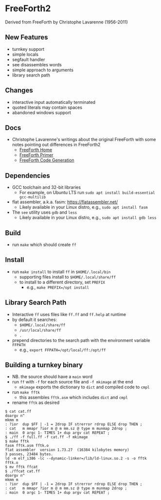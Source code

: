 # FreeForth2
Derived from FreeForth by Christophe Lavarenne (1956-2011)

## New Features
* turnkey support
* simple locals
* segfault handler
* see disassembles words
* simple approach to arguments
* library search path

## Changes
* interactive input automatically terminated
* quoted literals may contain spaces
* abandoned windows support

## Docs
* Christophe Lavarenne's writings about the original FreeForth with some notes
  pointing out differences in FreeForth2
  * [FreeForth Home](/docs/FreeForth.md)
  * [FreeForth Primer](/docs/FreeForth_Primer.md)
  * [FreeForth Code Generation](/docs/FreeForth_Code_Generation.md)

## Dependencies
* GCC toolchain and 32-bit libraries
  * For example, on Ubuntu LTS run `sudo apt install build-essential gcc-multilib`
* flat assembler, a.k.a. fasm: https://flatassembler.net/
  * Likely available in your Linux distro, e.g., `sudo apt install fasm`
* The `see` utility uses `gdb` and `less`
  * Likely available in your Linux distro, e.g., `sudo apt install gdb less`

## Build
* run `make` which should create `ff`

## Install
* run `make install` to install `ff` in `$HOME/.local/bin`
  * supporting files install to `$HOME/.local/share/ff`
  * to install to a different directory, set `PREFIX`
    * e.g., `make PREFIX=/opt install`

## Library Search Path
* Interactive `ff` uses files like `ff.ff` and `ff.help` at runtime
* by default it searches:
  * `$HOME/.local/share/ff`
  * `/usr/local/share/ff`
  * `.`
* prepend directories to the search path with the environment variable `FFPATH`
  * e.g., `export FFPATH=/opt/local/ff:/opt/ff`

## Building a turnkey binary
* NB. the source should have a `main` word
* run `ff` with `-f` for each source file and `-f mkimage` at the end
  * `mkimage` exports the dictionary to `dict` and compiled code to `cmpl`
* run `make fftk`
  * this assembles `fftk.asm` which includes `dict` and `cmpl`
* rename `fftk` as desired

```
$ cat cat.ff
doargv n^
mkmm m
: ?ior  dup $FF | -1 = 2drop IF strerror rdrop ELSE drop THEN ;
: cat   m mmapr ?ior m @ m mm.sz @ type m munmap 2drop ;
: main  0 argc 1- TIMES 1+ dup argv cat REPEAT ;
$ ./ff -f full.ff -f cat.ff -f mkimage
$ make fftk
fasm fftk.asm fftk.o
flat assembler  version 1.73.27  (16384 kilobytes memory)
3 passes, 23484 bytes.
ld -m elf_i386 -lc --dynamic-linker=/lib/ld-linux.so.2 -s -o fftk fftk.o
$ mv fftk ffcat
$ ./ffcat cat.ff
doargv n^
mkmm m
: ?ior  dup $FF | -1 = 2drop IF strerror rdrop ELSE drop THEN ;
: cat   m mmapr ?ior m @ m mm.sz @ type m munmap 2drop ;
: main  0 argc 1- TIMES 1+ dup argv cat REPEAT ;
```
